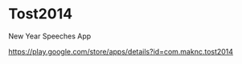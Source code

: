 Tost2014
========

New Year Speeches App

https://play.google.com/store/apps/details?id=com.maknc.tost2014
